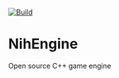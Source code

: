 [![Build](https://github.com/Nihiss-dev/NihEngine/actions/workflows/build.yml/badge.svg?branch=master)](https://github.com/Nihiss-dev/NihEngine/actions/workflows/build.yml)

# NihEngine
Open source C++ game engine
